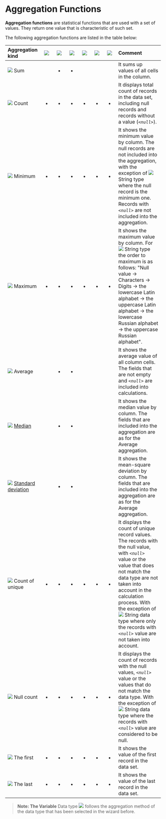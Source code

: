 # Aggregation Functions

**Aggregation functions** are statistical functions that are used with a set of values. They return one value that is characteristic of such set.

The following aggregation functions are listed in the table below:

|Aggregation kind|![](../../images/icons/data-types/string_default.svg)|![](../../images/icons/data-types/integer_default.svg)|![](../../images/icons/data-types/float_default.svg)|![](../../images/icons/data-types/boolean_default.svg)|![](../../images/icons/data-types/datetime_default.svg)|![](../../images/icons/data-types/variant_default.svg)|Comment|
|:-|:-:|:-:|:-:|:-:|:-:|:-:|:-|
|![](../../images/icons/aggregations/factor-sum_default.svg) Sum||**•**|**•**||||It sums up values of all cells in the column.
|![](../../images/icons/aggregations/factor-count_default.svg) Count|**•**|**•**|**•**|**•**|**•**|**•**|It displays total count of records in the data set, including null records and records without a value (*`<null>`*).|
|![](../../images/icons/aggregations/factor-min_default.svg) Minimum|**•**|**•**|**•**|**•**|**•**|**•**|It shows the minimum value by column. The null records are not included into the aggregation, with the exception of ![](../../images/icons/data-types/string_default.svg) String type where the null record is the minimum one. Records with *`<null>`* are not included into the aggregation.|
|![](../../images/icons/aggregations/factor-max_default.svg) Maximum|**•**|**•**|**•**|**•**|**•**|**•**|It shows the maximum value by column. For ![](../../images/icons/data-types/string_default.svg) String type the order to maximum is as follows: "Null value → Characters → Digits → the lowercase Latin alphabet → the uppercase Latin alphabet → the lowercase Russian alphabet → the uppercase Russian alphabet".|
|![](../../images/icons/aggregations/factor-avg_default.svg) Average||**•**|**•**||||It shows the average value of all column cells. The fields that are not empty and *`<null>`* are included into calculations.|
|![](../../images/icons/aggregations/factor-median_default.svg) [Median](https://wiki.loginom.ru/articles/median.html)||**•**|**•**||||It shows the median value by column. The fields that are included into the aggregation are as for the Average aggregation.|
|![](../../images/icons/aggregations/factor-stddev_default.svg) [Standard deviation](https://wiki.loginom.ru/articles/mean-square-deviation.html)||**•**|**•**||||It shows the mean-square deviation by column. The fields that are included into the aggregation are as for the Average aggregation.|
|![](../../images/icons/aggregations/factor-unique-count_default.svg) Count of unique|**•**|**•**|**•**|**•**|**•**|**•**|It displays the count of unique record values. The records with the null value, with *`<null>`* value or the value that does not match the data type are not taken into account in the calculation process. With the exception of ![](../../images/icons/data-types/string_default.svg) String data type where only the records with *`<null>`* value are not taken into account.|
|![](../../images/icons/aggregations/factor-null-count_default.svg) Null count|**•**|**•**|**•**|**•**|**•**|**•**|It displays the count of records with the null values, *`<null>`* value or the values that do not match the data type. With the exception of ![](../../images/icons/data-types/string_default.svg) String data type where the records with *`<null>`* value are considered to be null.|
|![](../../images/icons/aggregations/factor-stat-first_default.svg) The first|**•**|**•**|**•**|**•**|**•**|**•**|It shows the value of the first record in the data set.|
|![](../../images/icons/aggregations/factor-stat-last_default.svg) The last|&nbsp;&nbsp;**•**&nbsp;&nbsp;|&nbsp;&nbsp;**•**&nbsp;&nbsp;|&nbsp;&nbsp;**•**&nbsp;&nbsp;|&nbsp;&nbsp;**•**&nbsp;&nbsp;|&nbsp;&nbsp;**•**&nbsp;&nbsp;|&nbsp;&nbsp;**•**&nbsp;&nbsp;|It shows the value of the last record in the data set.|


> **Note: The Variable** Data type ![](../../images/icons/data-types/variant_default.svg) follows the aggregation method of the data type that has been selected in the wizard before.
